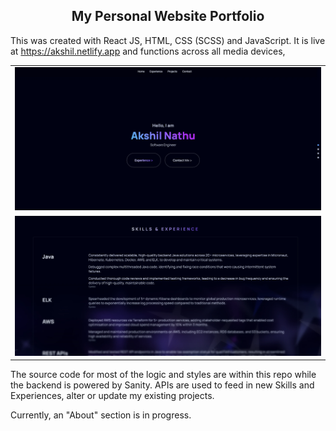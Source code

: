 <h2 align ="center"> My Personal Website Portfolio</h2>

This was created with React JS, HTML, CSS (SCSS) and JavaScript. It is live at https://akshil.netlify.app and functions across all media devices,

<table>
  <tr>
    <td><img src="./frontend_react/src/markdown assets/Hero.webp" alt="screenshot of website" width="100%"></td>
  </tr>
    <td><img src="./frontend_react/src/markdown assets/Skills.webp" alt="screenshot of website" width="100%"></td>
  </tr>
</table>

The source code for most of the logic and styles are within this repo while the backend is powered by Sanity. APIs are used to feed in new Skills and Experiences, alter or update my existing projects.

Currently, an "About" section is in progress.